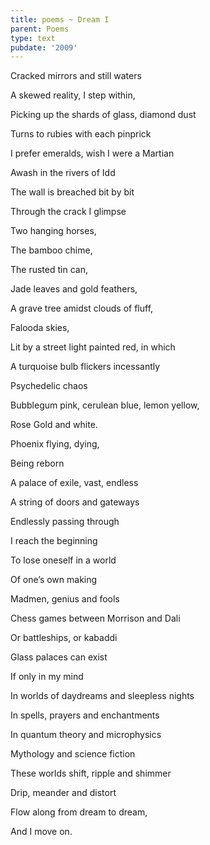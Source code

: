 ```yaml
---
title: poems ~ Dream I
parent: Poems
type: text
pubdate: '2009'
---
```

Cracked mirrors and still waters

A skewed reality, I step within,

Picking up the shards of glass, diamond dust

Turns to rubies with each pinprick

I prefer emeralds, wish I were a Martian

Awash in the rivers of Idd

The wall is breached bit by bit

Through the crack I glimpse

Two hanging horses,

The bamboo chime,

The rusted tin can,

Jade leaves and gold feathers,

A grave tree amidst clouds of fluff,

Falooda skies,

Lit by a street light painted red, in which

A turquoise bulb flickers incessantly

Psychedelic chaos

Bubblegum pink, cerulean blue, lemon yellow,

Rose Gold and white.

Phoenix flying, dying,

Being reborn

A palace of exile, vast, endless

A string of doors and gateways

Endlessly passing through

I reach the beginning

To lose oneself in a world

Of one’s own making

Madmen, genius and fools

Chess games between Morrison and Dali

Or battleships, or kabaddi

Glass palaces can exist

If only in my mind

In worlds of daydreams and sleepless nights

In spells, prayers and enchantments

In quantum theory and microphysics

Mythology and science fiction

These worlds shift, ripple and shimmer

Drip, meander and distort

Flow along from dream to dream,

And I move on.
